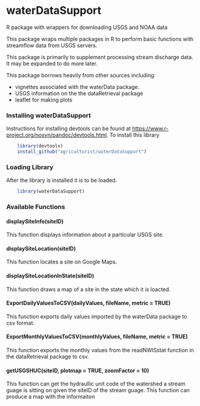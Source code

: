 # waterDataSupport
R package with wrappers for downloading USGS and NOAA data

This package wraps multiple packages in R to perform basic functions with streamflow data from USGS servers.  

This package is primarily to supplement processing stream discharge data. It may be expanded to do more later.

This package borrows heavily from other sources including:

* vignettes associated with the waterData package.
* USGS information on the the dataRetrieval package
* leaflet for making plots

### Installing waterDataSupport

Instructions for installing devtools can be found at https://www.r-project.org/nosvn/pandoc/devtools.html.
To install this library 

```r
    library(devtools)
    install_github("agriculturist/waterDataSupport")
```

### Loading Library

After the library is installed it is to be loaded.

```r
    library(waterDataSupport)
```

### Available Functions

#### displaySiteInfo(siteID)

This function displays information about a particular USGS site.

#### displaySiteLocation(siteID)

This function locates a site on Google Maps.  

#### displaySiteLocationInState(siteID)

This function draws a map of a site in the state which it is loacted. 

#### ExportDailyValuesToCSV(dailyValues, fileName, metric = TRUE)

This function exports daily values imported by the waterData package to csv format.

#### ExportMonthlyValuesToCSV(monthlyValues, fileName, metric = TRUE)

This function exports the monthly values from the readNWISstat function in the dataRetrieval package to csv.

#### getUSGSHUC(siteID, plotmap = TRUE, zoomFactor = 10)

This function can get the hydraullic unit code of the watershed a stream guage is sitting on given the siteID of the stream guage. This function can produce a map with the informaiton
